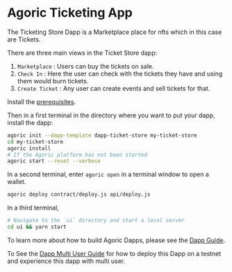 # Agoric Ticketing App

The Ticketing Store Dapp is a Marketplace place for nfts which in this case are Tickets.

There are three main views in the Ticket Store dapp:

1. `Marketplace` : Users can buy the tickets on sale.
2. `Check In` : Here the user can check with the tickets they have and using them would burn tickets.
3. `Create Ticket` : Any user can create events and sell tickets for that.

Install the
[prerequisites](https://agoric.com/documentation/getting-started/before-using-agoric.html).

Then in a first terminal in the directory where you want to put your dapp, install the dapp:

```sh
agoric init --dapp-template dapp-ticket-store my-ticket-store
cd my-ticket-store
agoric install
# If the Agoric platform has not been started
agoric start --reset --verbose
```

In a second terminal, enter `agoric open` in a terminal window to open a wallet.


```sh
agoric deploy contract/deploy.js api/deploy.js
```

In a third terminal,

```sh
# Navigate to the `ui` directory and start a local server
cd ui && yarn start
```



To learn more about how to build Agoric Dapps, please see the [Dapp Guide](https://agoric.com/documentation/dapps/).

To See the [Dapp Multi User Guide](https://agoric.com/documentation/guides/agoric-cli/starting-multiuser-dapps.html#example) for how to deploy this Dapp on a testnet and experience this dapp with multi user.
